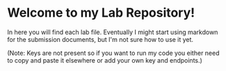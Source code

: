 # Welcome to my Lab Repository!

In here you will find each lab file. Eventually I might start using markdown for the submission documents, but I'm not sure how to use it yet.



(Note: Keys are not present so if you want to run my code you either need to copy and paste it elsewhere or add your own key and endpoints.)


